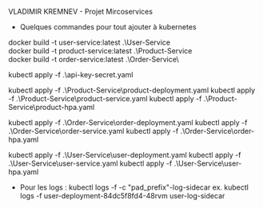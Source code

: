 VLADIMIR KREMNEV - Projet Mircoservices

- Quelques commandes pour tout ajouter à kubernetes

docker build -t user-service:latest .\User-Service\
docker build -t product-service:latest .\Product-Service\
docker build -t order-service:latest .\Order-Service\

kubectl apply -f .\api-key-secret.yaml

kubectl apply -f .\Product-Service\product-deployment.yaml
kubectl apply -f .\Product-Service\product-service.yaml
kubectl apply -f .\Product-Service\product-hpa.yaml

kubectl apply -f .\Order-Service\order-deployment.yaml
kubectl apply -f .\Order-Service\order-service.yaml
kubectl apply -f .\Order-Service\order-hpa.yaml

kubectl apply -f .\User-Service\user-deployment.yaml
kubectl apply -f .\User-Service\user-service.yaml
kubectl apply -f .\User-Service\user-hpa.yaml

- Pour les logs :
  kubectl logs -f <pad> -c "pad_prefix"-log-sidecar
  ex. kubectl logs -f user-deployment-84dc5f8fd4-48rvm user-log-sidecar
